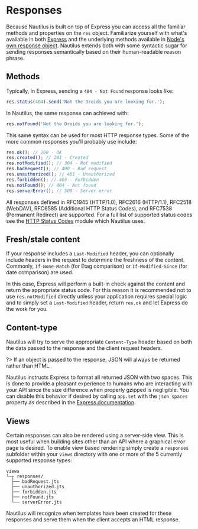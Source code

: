 # Responses

Because Nautilus is built on top of Express you can access all the familiar methods and properties on the `res` object. Familiarize yourself with what's available in both [Express](https://expressjs.com/en/4x/api.html#res) and the underlying methods available in [Node's own response object](https://nodejs.org/api/http.html#http_class_http_serverresponse). Nautilus extends both with some syntactic sugar for sending responses semantically based on their human-readable reason phrase.

## Methods

Typically, in Express, sending a `404 - Not Found` response looks like:

```javascript
res.status(404).send('Not the Droids you are looking for.');
```

In Nautilus, the same response can achieved with:

```javascript
res.notFound('Not the Droids you are looking for.');
```

This same syntax can be used for most HTTP response types. Some of the more common responses you'll probably use include:

```javascript
res.ok(); // 200 - OK
res.created(); // 201 - Created
res.notModified(); // 304 - Not modified
res.badRequest(); // 400 - Bad request
res.unauthorized(); // 401 - Unauthorized
res.forbidden(); // 403 - Forbidden
res.notFound(); // 404 - Not found
res.serverError(); // 500 - Server error
```

All responses defined in RFC1945 (HTTP/1.0), RFC2616 (HTTP/1.1), RFC2518 (WebDAV), RFC6585 (Additional HTTP Status Codes), and RFC7538 (Permanent Redirect) are supported. For a full list of supported status codes see the [HTTP Status Codes](https://www.npmjs.com/package/http-status-codes#codes) module which Nautilus uses.

## Fresh/stale content

If your response includes a `Last-Modified` header, you can optionally include headers in the request to determine the freshness of the content. Commonly, `If-None-Match` (for Etag comparison) or `If-Modified-Since` (for date comparison) are used.

In this case, Express will perform a built-in check against the content and return the appropriate status code. For this reason it is recommended not to use `res.notModified` directly unless your application requires special logic and to simply set a `Last-Modified` header, return `res.ok` and let Express do the work for you.

## Content-type

Nautilus will try to serve the appropriate `Content-Type` header based on both the data passed to the response and the client request headers.

?> If an object is passed to the response, JSON will always be returned rather than HTML.

Nautilus instructs Express to format all returned JSON with two spaces. This is done to provide a pleasant experience to humans who are interacting with your API since the size difference when properly gzipped is negligible. You can disable this behavior if desired by calling `app.set` with the `json spaces` property as described in the [Express documentation](https://expressjs.com/en/4x/api.html#app.set).

## Views

Certain responses can also be rendered using a server-side view. This is most useful when building sites other than an API where a graphical error page is desired. To enable view based rendering simply create a `responses` subfolder within your `views` directory with one or more of the 5 currently supported response types:

```
views
└─┬ responses/
  ├── badRequest.jts
  ├── unauthorized.jts
  ├── forbidden.jts
  ├── notFound.jts
  └── serverError.jts
```

Nautilus will recognize when templates have been created for these responses and serve them when the client accepts an HTML response.
